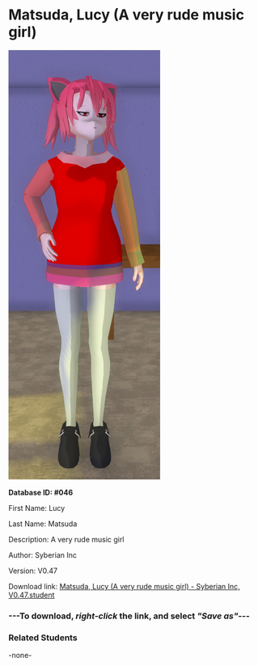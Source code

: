 # Matsuda, Lucy (A very rude music girl)

<img src="Files/Matsuda, Lucy (A very rude music girl).png" title="Matsuda, Lucy (A very rude music girl) - Syberian Inc, V0.47">

**Database ID: #046**

First Name: Lucy

Last Name: Matsuda

Description: A very rude music girl

Author: Syberian Inc

Version: V0.47

Download link: <a href="https://raw.githubusercontent.com/Arbiter1223/Daigaku-Gurashi-Custom-Students/master/Students/Files/Matsuda%2C%20Lucy%20(A%20very%20rude%20music%20girl)%20-%20Syberian%20Inc%2C%20V0.47.student">Matsuda, Lucy (A very rude music girl) - Syberian Inc, V0.47.student</a>

### ---**To download, _right-click_ the link, and select _"Save as"_**---

### Related Students

-none-
